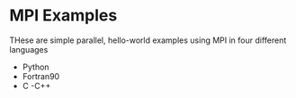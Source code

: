 # MPI Examples 

THese are simple parallel, hello-world examples using MPI in four different
languages

- Python
- Fortran90
- C
-C++

